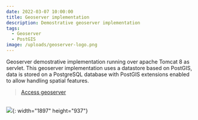 ```yaml
---
date: 2022-03-07 10:00:00
title: Geoserver implementation
description: Demostrative geoserver implementation
tags:
  - Geoserver
  - PostGIS
image: /uploads/geoserver-logo.png
---
```

Geoserver demostrative implementation running over apache Tomcat 8 as servlet. This geoserver implementation uses a datastore based on PostGIS, data is stored on a PostgreSQL database with PostGIS extensions enabled to allow handling spatial features.

> [Access geoserver](https://geoserverdouglascl.azurewebsites.net/geoserver/web/)

<br>![](/uploads/geoserveer.png){: width="1897" height="937"}

